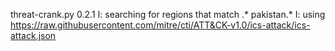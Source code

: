 threat-crank.py 0.2.1
I: searching for regions that match .* pakistan.*
I: using https://raw.githubusercontent.com/mitre/cti/ATT&CK-v1.0/ics-attack/ics-attack.json
